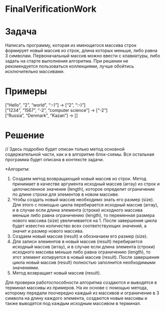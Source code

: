 # FinalVerificationWork      

# Задача      

Написать программу, которая из имеющегося массива строк формирует новый массив из строк, длина которых меньше, либо равна 3 символам. Первоначальный массив можно ввести с клавиатуры, либо задать на старте выполнения алгоритма. При решении не рекомендуется пользоваться коллекциями, лучше обойтись исключительно массивами.
   
# Примеры     

[“Hello”, “2”, “world”, “:-)”] → [“2”, “:-)”]  
[“1234”, “1567”, “-2”, “computer science”] → [“-2”]   
[“Russia”, “Denmark”, “Kazan”] → []    
    
# Решение    

// Здесь подробно будет описан только метод основной содержательной части, как и в алгоритме блок-схемы. Вся остальная программа будет описана в контексте задачи.   
   
*Алгоритм: 
           
1. Создаем метод возвращающий новый массив из строк. Метод принимает в качестве аргумента исходный массив (array) из строк и целочисленное значение (length), которое определит ограничение по длине строки для элементов в новом массиве.        
2. Чтобы создать новый массив необходимо знать его размер (size). Для этого с помощью цикла перебирается исходный массив (array), и в случае если длина элемента (строки) исходного массива меньше либо равна ограничению (length), то переменная размера нового массива (size) увеличивается на 1. После завершения цикла будет известно количество всех соответствующих значений, а значит и размер нового массива.       
3. Создаем новый массив (result) и обозначаем его размер (size).           
4. Для записи элементов в новый массив (result) перебирается исходный массив (array), и в случае если длина элемента (строки) исходного массива меньше либо равна ограничению (length), то этот элемент копируется в новый массив (result). После завершения цикла новый массив (result) полностью заполнится необходимыми значениями.      
5. Метод возвращает новый массив (result).   
   
Для проверки работоспособности алгоритма создаются и выводятся в терминал массивы из примеров. На их основе с помощью метода, которому передали поочередно каждый из массивов и ограничение в 3 символа на длину каждого элемента, создаются новые массивы и также выводятся под каждым исходным массивом в терминал.   

